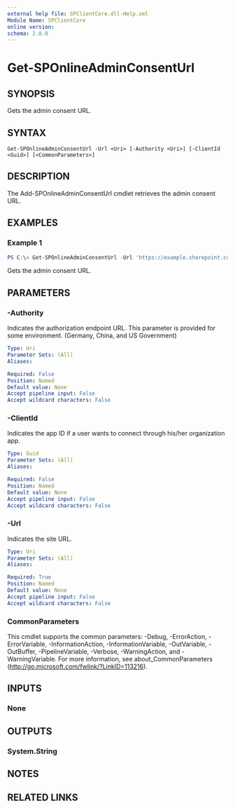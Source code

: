 ```yaml
---
external help file: SPClientCore.dll-Help.xml
Module Name: SPClientCore
online version:
schema: 2.0.0
---
```


# Get-SPOnlineAdminConsentUrl

## SYNOPSIS
Gets the admin consent URL.

## SYNTAX

```
Get-SPOnlineAdminConsentUrl -Url <Uri> [-Authority <Uri>] [-ClientId <Guid>] [<CommonParameters>]
```

## DESCRIPTION
The Add-SPOnlineAdminConsentUrl cmdlet retrieves the admin consent URL.

## EXAMPLES

### Example 1
```powershell
PS C:\> Get-SPOnlineAdminConsentUrl -Url 'https://example.sharepoint.com'
```

Gets the admin consent URL.

## PARAMETERS

### -Authority
Indicates the authorization endpoint URL. This parameter is provided for some environment. (Germany, China, and US Government)

```yaml
Type: Uri
Parameter Sets: (All)
Aliases:

Required: False
Position: Named
Default value: None
Accept pipeline input: False
Accept wildcard characters: False
```

### -ClientId
Indicates the app ID if a user wants to connect through his/her organization app.

```yaml
Type: Guid
Parameter Sets: (All)
Aliases:

Required: False
Position: Named
Default value: None
Accept pipeline input: False
Accept wildcard characters: False
```

### -Url
Indicates the site URL.

```yaml
Type: Uri
Parameter Sets: (All)
Aliases:

Required: True
Position: Named
Default value: None
Accept pipeline input: False
Accept wildcard characters: False
```

### CommonParameters
This cmdlet supports the common parameters: -Debug, -ErrorAction, -ErrorVariable, -InformationAction, -InformationVariable, -OutVariable, -OutBuffer, -PipelineVariable, -Verbose, -WarningAction, and -WarningVariable.
For more information, see about_CommonParameters (http://go.microsoft.com/fwlink/?LinkID=113216).

## INPUTS

### None

## OUTPUTS

### System.String

## NOTES

## RELATED LINKS
